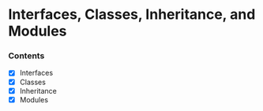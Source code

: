 # Interfaces, Classes, Inheritance, and Modules

### Contents

- [x] Interfaces
- [x] Classes
- [x] Inheritance
- [x] Modules
